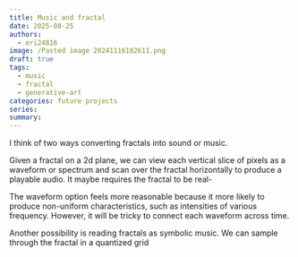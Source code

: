 ```yaml
---
title: Music and fractal
date: 2025-08-25
authors:
  - eri24816
image: /Pasted image 20241116182611.png
draft: true
tags:
  - music
  - fractal
  - generative-art
categories: future projects
series: 
summary:
---
```

I think of two ways converting fractals into sound or music.

Given a fractal on a 2d plane, we can view each vertical slice of pixels as a waveform or spectrum and scan over the fractal horizontally to produce a playable audio. It maybe requires the fractal to be real-

The waveform option feels more reasonable because it more likely to produce non-uniform characteristics, such as intensities of various frequency. However, it will be tricky to connect each waveform across time.

Another possibility is reading fractals as symbolic music. We can sample through the fractal in a quantized grid 